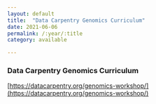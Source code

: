 ```yaml
---
layout: default
title:  "Data Carpentry Genomics Curriculum"
date: 2021-06-06
permalink: /:year/:title
category: available

---
```


### Data Carpentry Genomics Curriculum

[https://datacarpentry.org/genomics-workshop/](https://datacarpentry.org/genomics-workshop/)


